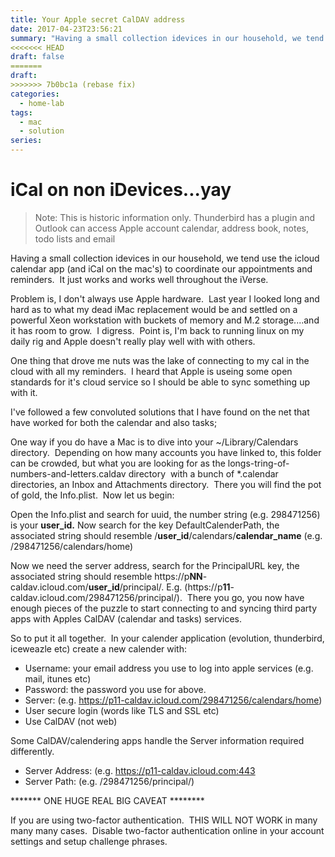 ```yaml
---
title: Your Apple secret CalDAV address
date: 2017-04-23T23:56:21
summary: "Having a small collection idevices in our household, we tend use the icloud calendar app and iCal coordinate our lives. With some work, non apple devices can share the same calendar "
<<<<<<< HEAD
draft: false
=======
draft:
>>>>>>> 7b0bc1a (rebase fix)
categories:
  - home-lab
tags:
  - mac
  - solution
series:
---
```

# iCal on non iDevices...yay

> Note:
>  This is historic information only.  Thunderbird has a plugin and Outlook can access Apple account calendar, address book, notes, todo lists and email 

Having a small collection idevices in our household, we tend use the icloud calendar app (and iCal on the mac's) to coordinate our appointments and reminders.  It just works and works well throughout the iVerse.

Problem is, I don't always use Apple hardware.  Last year I looked long and hard as to what my dead iMac replacement would be and settled on a powerful Xeon workstation with buckets of memory and M.2 storage....and it has room to grow.  I digress.  Point is, I'm back to running linux on my daily rig and Apple doesn't really play well with with others.

One thing that drove me nuts was the lake of connecting to my cal in the cloud with all my reminders.  I heard that Apple is useing some open standards for it's cloud service so I should be able to sync something up with it.

I've followed a few convoluted solutions that I have found on the net that have worked for both the calendar and also tasks;

One way if you do have a Mac is to dive into your ~/Library/Calendars directory.  Depending on how many accounts you have linked to, this folder can be crowded, but what you are looking for as the longs-tring-of-numbers-and-letters.caldav directory  with a bunch of *.calendar directories, an Inbox and Attachments directory.  There you will find the pot of gold, the Info.plist.  Now let us begin:

Open the Info.plist and search for uuid, the number string (e.g. 298471256) is your **user\_id.** Now search for the key DefaultCalenderPath, the associated string should resemble /**user\_id**/calendars/**calendar\_name** (e.g. /298471256/calendars/home)

Now we need the server address, search for the PrincipalURL key, the associated string should resemble https://p**NN**-caldav.icloud.com/**user\_id**/principal/. E.g. (https://p**11**-caldav.icloud.com/298471256/principal/).  There you go, you now have enough pieces of the puzzle to start connecting to and syncing third party apps with Apples CalDAV (calendar and tasks) services.

So to put it all together.  In your calender application (evolution, thunderbird, iceweazle etc) create a new calender with:
* Username: your email address you use to log into apple services (e.g. mail, itunes etc)
* Password: the password you use for above.
* Server: (e.g. https://p11-caldav.icloud.com/298471256/calendars/home)
* User secure login (words like TLS and SSL etc)
* Use CalDAV (not web)


Some CalDAV/calendering apps handle the Server information required differently.
* Server Address: (e.g. https://p11-caldav.icloud.com:443
* Server Path: (e.g. /298471256/principal/)


******* ONE HUGE REAL BIG CAVEAT ********

If you are using two-factor authentication.  THIS WILL NOT WORK in many many many cases.  Disable two-factor authentication online in your account settings and setup challenge phrases.